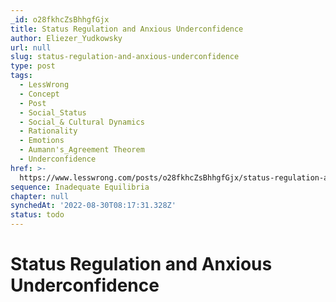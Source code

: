 ```yaml
---
_id: o28fkhcZsBhhgfGjx
title: Status Regulation and Anxious Underconfidence
author: Eliezer_Yudkowsky
url: null
slug: status-regulation-and-anxious-underconfidence
type: post
tags:
  - LessWrong
  - Concept
  - Post
  - Social_Status
  - Social_& Cultural Dynamics
  - Rationality
  - Emotions
  - Aumann's_Agreement Theorem
  - Underconfidence
href: >-
  https://www.lesswrong.com/posts/o28fkhcZsBhhgfGjx/status-regulation-and-anxious-underconfidence
sequence: Inadequate Equilibria
chapter: null
synchedAt: '2022-08-30T08:17:31.328Z'
status: todo
---
```


# Status Regulation and Anxious Underconfidence
